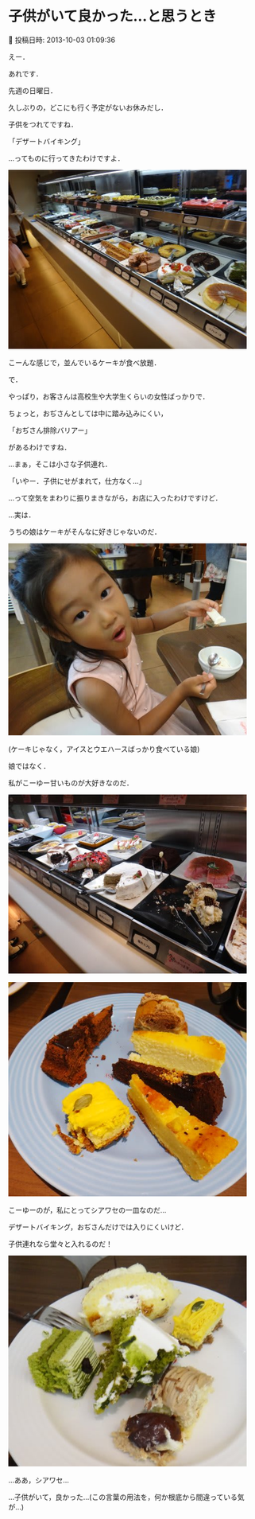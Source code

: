 # 子供がいて良かった…と思うとき

📅 投稿日時: 2013-10-03 01:09:36

えー．


あれです．





先週の日曜日．


久しぶりの，どこにも行く予定がないお休みだし．





子供をつれてですね．


「デザートバイキング」


…ってものに行ってきたわけですよ．




![d3bf87926dcb1779c8baba492ce3346e.jpg](images/d3bf87926dcb1779c8baba492ce3346e.jpg)




こーんな感じで，並んでいるケーキが食べ放題．





で．


やっぱり，お客さんは高校生や大学生くらいの女性ばっかりで．


ちょっと，おぢさんとしては中に踏み込みにくい，


「おぢさん排除バリアー」


があるわけですね．





…まぁ，そこは小さな子供連れ．


「いやー．子供にせがまれて，仕方なく…」


…って空気をまわりに振りまきながら，お店に入ったわけですけど．





…実は．


うちの娘はケーキがそんなに好きじゃないのだ．




![9357475290870cfacfccf123e3c7b3b7.jpg](images/9357475290870cfacfccf123e3c7b3b7.jpg)




(ケーキじゃなく，アイスとウエハースばっかり食べている娘)





娘ではなく．


私がこーゆー甘いものが大好きなのだ．




![c6fbe2962e42c828926a331dc83d6d56.jpg](images/c6fbe2962e42c828926a331dc83d6d56.jpg)









![b9e037a02a10ace512a1ecf95eb6944c.jpg](images/b9e037a02a10ace512a1ecf95eb6944c.jpg)




こーゆーのが，私にとってシアワセの一皿なのだ…





デザートバイキング，おぢさんだけでは入りにくいけど．


子供連れなら堂々と入れるのだ！




![a3f965d07720c68f164a56f0d3a65c75.jpg](images/a3f965d07720c68f164a56f0d3a65c75.jpg)




…ああ，シアワセ…


…子供がいて，良かった…(この言葉の用法を，何か根底から間違っている気が…)
